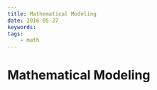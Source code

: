 ```yaml
---
title: Mathematical Modeling
date: 2016-05-27
keywords:
tags:
    - math
---
```


Mathematical Modeling
=====================
